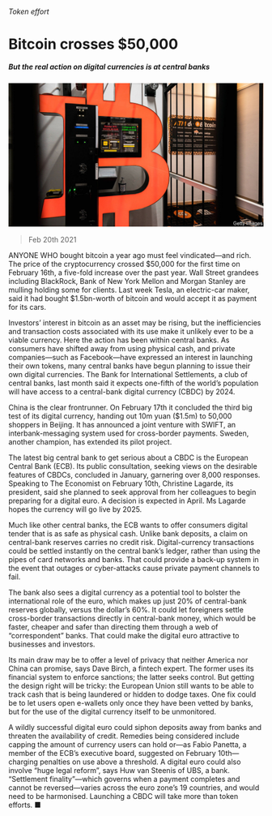 ###### Token effort

# Bitcoin crosses $50,000 

##### But the real action on digital currencies is at central banks 

![image](images/20210220_fnp505.jpg) 

> Feb 20th 2021 


ANYONE WHO bought bitcoin a year ago must feel vindicated—and rich. The price of the cryptocurrency crossed $50,000 for the first time on February 16th, a five-fold increase over the past year. Wall Street grandees including BlackRock, Bank of New York Mellon and Morgan Stanley are mulling holding some for clients. Last week Tesla, an electric-car maker, said it had bought $1.5bn-worth of bitcoin and would accept it as payment for its cars.


Investors’ interest in bitcoin as an asset may be rising, but the inefficiencies and transaction costs associated with its use make it unlikely ever to be a viable currency. Here the action has been within central banks. As consumers have shifted away from using physical cash, and private companies—such as Facebook—have expressed an interest in launching their own tokens, many central banks have begun planning to issue their own digital currencies. The Bank for International Settlements, a club of central banks, last month said it expects one-fifth of the world’s population will have access to a central-bank digital currency (CBDC) by 2024.



China is the clear frontrunner. On February 17th it concluded the third big test of its digital currency, handing out 10m yuan ($1.5m) to 50,000 shoppers in Beijing. It has announced a joint venture with SWIFT, an interbank-messaging system used for cross-border payments. Sweden, another champion, has extended its pilot project.


The latest big central bank to get serious about a CBDC is the European Central Bank (ECB). Its public consultation, seeking views on the desirable features of CBDCs, concluded in January, garnering over 8,000 responses. Speaking to The Economist on February 10th, Christine Lagarde, its president, said she planned to seek approval from her colleagues to begin preparing for a digital euro. A decision is expected in April. Ms Lagarde hopes the currency will go live by 2025.


Much like other central banks, the ECB wants to offer consumers digital tender that is as safe as physical cash. Unlike bank deposits, a claim on central-bank reserves carries no credit risk. Digital-currency transactions could be settled instantly on the central bank’s ledger, rather than using the pipes of card networks and banks. That could provide a back-up system in the event that outages or cyber-attacks cause private payment channels to fail.


The bank also sees a digital currency as a potential tool to bolster the international role of the euro, which makes up just 20% of central-bank reserves globally, versus the dollar’s 60%. It could let foreigners settle cross-border transactions directly in central-bank money, which would be faster, cheaper and safer than directing them through a web of “correspondent” banks. That could make the digital euro attractive to businesses and investors.


Its main draw may be to offer a level of privacy that neither America nor China can promise, says Dave Birch, a fintech expert. The former uses its financial system to enforce sanctions; the latter seeks control. But getting the design right will be tricky: the European Union still wants to be able to track cash that is being laundered or hidden to dodge taxes. One fix could be to let users open e-wallets only once they have been vetted by banks, but for the use of the digital currency itself to be unmonitored.


A wildly successful digital euro could siphon deposits away from banks and threaten the availability of credit. Remedies being considered include capping the amount of currency users can hold or—as Fabio Panetta, a member of the ECB’s executive board, suggested on February 10th—charging penalties on use above a threshold. A digital euro could also involve “huge legal reform”, says Huw van Steenis of UBS, a bank. “Settlement finality”—which governs when a payment completes and cannot be reversed—varies across the euro zone’s 19 countries, and would need to be harmonised. Launching a CBDC will take more than token efforts. ■



